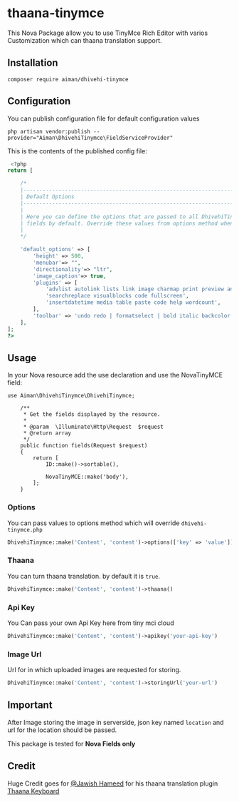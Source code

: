 # thaana-tinymce
This Nova Package allow you to use TinyMce Rich Editor with varios Customization which can thaana translation support.

## Installation
```
composer require aiman/dhivehi-tinymce
```

## Configuration
You can publish configuration file for default configuration values
```
php artisan vendor:publish --provider="Aiman\DhivehiTinymce\FieldServiceProvider"
```

This is the contents of the published config file:
``` PHP
 <?php
return [

    /*
    |--------------------------------------------------------------------------
    | Default Options
    |--------------------------------------------------------------------------
    |
    | Here you can define the options that are passed to all DhivehiTinymce
    | fields by default. Override these values from options method when using fields.
    |
    */

    'default_options' => [
        'height' => 500,
        'menubar'=> "",
        'directionality'=> "ltr",
        'image_caption'=> true,
        'plugins' => [
            'advlist autolink lists link image charmap print preview anchor',
            'searchreplace visualblocks code fullscreen',
            'insertdatetime media table paste code help wordcount',
        ],
        'toolbar' => 'undo redo | formatselect | bold italic backcolor | alignleft aligncenter alignright alignjustify | ullist numlist outdent indent | removeformat | help | image',
    ],
];
?>
```

## Usage
In your Nova resource add the use declaration and use the NovaTinyMCE field:
```
use Aiman\DhivehiTinymce\DhivehiTinymce;

    /**
     * Get the fields displayed by the resource.
     *
     * @param  \Illuminate\Http\Request  $request
     * @return array
     */
    public function fields(Request $request)
    {
        return [
            ID::make()->sortable(),

            NovaTinyMCE::make('body'),
        ];
    }
```

### Options

You can pass values to options method which will override `dhivehi-tinymce.php`
``` PHP
DhivehiTinymce::make('Content', 'content')->options(['key' => 'value'])
```

### Thaana
You can turn thaana translation. by default it is `true`.
``` PHP
DhivehiTinymce::make('Content', 'content')->thaana()
```

### Api Key
You Can pass your own Api Key here from tiny mci cloud
``` PHP
DhivehiTinymce::make('Content', 'content')->apikey('your-api-key')
```

### Image Url
Url for in which uploaded images are requested for storing. 
``` PHP
DhivehiTinymce::make('Content', 'content')->storingUrl('your-url')
```

## Important
After Image storing the image in serverside, json key named `location` and url for the location should be passed.

This package is tested for **Nova Fields only**


## Credit
Huge Credit goes for [@Jawish Hameed](https://github.com/jawish) for his thaana translation plugin [Thaana Keyboard](https://github.com/jawish/jtk)
